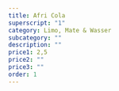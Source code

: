 ```yaml
---
title: Afri Cola
superscript: "1"
category: Limo, Mate & Wasser
subcategory: ""
description: ""
price1: 2,5
price2: ""
price3: ""
order: 1
---
```


